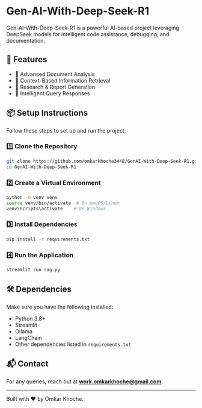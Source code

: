 # Gen-AI-With-Deep-Seek-R1

Gen-AI-With-Deep-Seek-R1 is a powerful AI-based project leveraging DeepSeek models for intelligent code assistance, debugging, and documentation.

## 🚀 Features

- 📄 Advanced Document Analysis
- 🔎 Context-Based Information Retrieval
- 📝 Research & Report Generation
- 🧠 Intelligent Query Responses

## 📦 Setup Instructions

Follow these steps to set up and run the project:

### 1️⃣ Clone the Repository
```sh
git clone https://github.com/omkarkhoche3448/GenAI-With-Deep-Seek-R1.git
cd GenAI-With-Deep-Seek-R1
```

### 2️⃣ Create a Virtual Environment
```sh
python -m venv venv
source venv/bin/activate  # On macOS/Linux
venv\Scripts\activate    # On Windows
```

### 3️⃣ Install Dependencies
```sh
pip install -r requirements.txt
```

### 4️⃣ Run the Application
```sh
streamlit run rag.py
```

## 🛠 Dependencies

Make sure you have the following installed:
- Python 3.8+
- Streamlit
- Ollama
- LangChain
- Other dependencies listed in `requirements.txt`

## 📬 Contact

For any queries, reach out at **work.omkarkhoche@gmail.com**

---
Built with ❤️ by Omkar Khoche.

